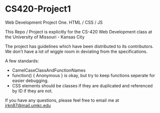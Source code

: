 # CS420-Project1
Web Development Project One. HTML / CSS / JS

This Repo / Project is explicitly for the CS-420 Web Development class at the University of Missouri - Kansas City

The project has guidelines which have been distributed to its contributors. We don't have a lot of wiggle room in deviating from the specifications.

A few standards:
* CamelCaseClassAndFunctionNames
* function() { Anonymous } is okay, but try to keep functions seperate for easier debugging.
* CSS elements should be classes if they are duplicated and referenced by ID if they are not.

If you have any questions, please feel free to email me at jrkn87@mail.umkc.edu
